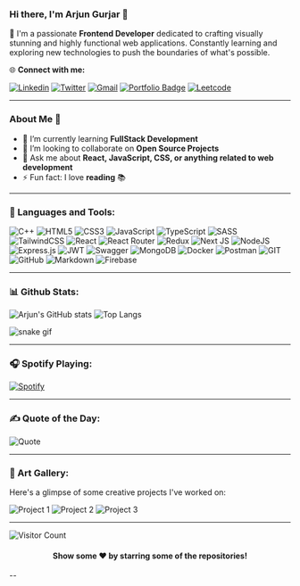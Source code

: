 ### Hi there, I'm Arjun Gurjar 👋

🚀 I'm a passionate **Frontend Developer** dedicated to crafting visually stunning and highly functional web applications. Constantly learning and exploring new technologies to push the boundaries of what's possible.

🌐 **Connect with me:**

[![Linkedin](https://img.shields.io/badge/LinkedIn-0077B5?style=flat-square&logo=linkedin&logoColor=white)](https://www.linkedin.com/in/arjun-singh-gurjar-333458146/)
[![Twitter](https://img.shields.io/badge/X-black.svg?logo=X&logoColor=white&style=flat-square)](https://twitter.com/yourusername)
[![Gmail](https://img.shields.io/badge/-Gmail-D14836?style=flat-square&logo=Gmail&logoColor=white)](mailto:arjungurjar786@gmail.com)
[![Portfolio Badge](https://img.shields.io/badge/Portfolio-3b5998?style=flat-square&logo=google-chrome&logoColor=white)](https://arjungurjar.vercel.app/)
[![Leetcode](https://img.shields.io/badge/-Leetcode-000000?style=flat-square&logo=Leetcode&logoColor=white)](https://leetcode.com/u/ArjunGurjar/)

---

### About Me 💬

- 🌱 I’m currently learning **FullStack Development**
- 🤝 I’m looking to collaborate on **Open Source Projects**
- 💬 Ask me about **React, JavaScript, CSS, or anything related to web development**
- ⚡ Fun fact: I love **reading** 📚

---

### 🚀 Languages and Tools:

![C++](https://img.shields.io/badge/c++-%2300599C.svg?style=flat-square&logo=c%2B%2B&logoColor=white)
![HTML5](https://img.shields.io/badge/html5-%23E34F26.svg?style=flat-square&logo=html5&logoColor=white)
![CSS3](https://img.shields.io/badge/css3-%231572B6.svg?style=flat-square&logo=css3&logoColor=white)
![JavaScript](https://img.shields.io/badge/-JavaScript-333333?style=flat-square&logo=JavaScript)
![TypeScript](https://img.shields.io/badge/typescript-%23007ACC.svg?style=flat-square&logo=typescript&logoColor=white)
![SASS](https://img.shields.io/badge/SASS-hotpink.svg?style=flat-square&logo=SASS&logoColor=white)
![TailwindCSS](https://img.shields.io/badge/tailwindcss-%2338B2AC.svg?style=flat-square&logo=tailwind-css&logoColor=white)
![React](https://img.shields.io/badge/react-%2320232a.svg?style=flat-square&logo=react&logoColor=%2361DAFB)
![React Router](https://img.shields.io/badge/React_Router-CA4245?style=flat-square&logo=react-router&logoColor=white)
![Redux](https://img.shields.io/badge/redux-%23593d88.svg?style=flat-square&logo=redux&logoColor=white)
![Next JS](https://img.shields.io/badge/Next-black?style=flat-square&logo=next.js&logoColor=white)
![NodeJS](https://img.shields.io/badge/node.js-6DA55F?style=flat-square&logo=node.js&logoColor=white)
![Express.js](https://img.shields.io/badge/express.js-%23404d59.svg?style=flat-square&logo=express&logoColor=%2361DAFB)
![JWT](https://img.shields.io/badge/JWT-black?style=flat-square&logo=JSON%20web%20tokens)
![Swagger](https://img.shields.io/badge/-Swagger-%23Clojure?style=flat-square&logo=swagger&logoColor=white)
![MongoDB](https://img.shields.io/badge/MongoDB-%234ea94b.svg?style=flat-square&logo=mongodb&logoColor=white)
![Docker](https://img.shields.io/badge/docker-%230db7ed.svg?style=flat-square&logo=docker&logoColor=white)
![Postman](https://img.shields.io/badge/Postman-FF6C37?style=flat-square&logo=postman&logoColor=white)
![GIT](https://img.shields.io/badge/Git-fc6d26?style=flat-square&logo=git&logoColor=white)
![GitHub](https://img.shields.io/badge/GitHub-%23121011.svg?style=flat-square&logo=github&logoColor=white)
![Markdown](https://img.shields.io/badge/markdown-%23000000.svg?style=flat-square&logo=markdown&logoColor=white)
![Firebase](https://img.shields.io/badge/firebase-%23039BE5.svg?style=flat-square&logo=firebase)

---

### 📊 Github Stats:

![Arjun's GitHub stats](https://github-readme-stats.vercel.app/api?username=Arjun-Mavai&hide_border=true&show_icons=true&include_all_commits=true&count_private=true&line_height=21&text_color=000&icon_color=000&bg_color=0,ea6161,ffc64d,fffc4d,52fa5a&theme=graywhite)
![Top Langs](https://github-readme-stats.vercel.app/api/top-langs/?username=Arjun-Mavai&exclude_repo=KNN-Image-Classification&show_icons=true&hide_border=true&layout=compact&langs_count=8)

![snake gif](https://github.com/Arjun-Mavai/Arjun-Mavai/blob/output/github-contribution-grid-snake.gif)

---

### 🎧 Spotify Playing:

[![Spotify](https://novatorem-axari.vercel.app/api/spotify)](https://open.spotify.com/user/spotify_user_id)

---

### ✍️ Quote of the Day:

![Quote](https://quotes-github-readme.vercel.app/api?type=horizontal&theme=dark)

---

### 🎨 Art Gallery:

Here's a glimpse of some creative projects I've worked on:

![Project 1](https://via.placeholder.com/250x150.png?text=Project+1)
![Project 2](https://via.placeholder.com/250x150.png?text=Project+2)
![Project 3](https://via.placeholder.com/250x150.png?text=Project+3)

---

![Visitor Count](https://komarev.com/ghpvc/?username=Arjun-Mavai&color=blue)

<div align="center">
  
#### Show some ❤️ by starring some of the repositories!

</div>
--
